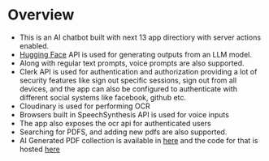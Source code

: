 # Overview

- This is an AI chatbot built with next 13 app directiory with server actions enabled.
- [Hugging Face](https://huggingface.co/) API is used for generating outputs from an LLM model. 
- Along with regular text prompts, voice prompts are also supported.
- Clerk API is used for authentication and authorization providing a lot of security features like sign out specific sessions, sign out from all devices, and the app can also be configured to authenticate with different social systems like facebook, github etc.
- Cloudinary is used for performing OCR
- Browsers built in SpeechSynthesis API is used for voice inputs
- The app also exposes the ocr api for authenticated users
- Searching for PDFS, and adding new pdfs are also supported.
- AI Generated PDF collection is available in [here](https://ai-renegade.netlify.app/pdfplatform) and the code for that is hosted [here](https://github.com/Sheikh-Tafsir/chatRenegadePdfPlatform)

